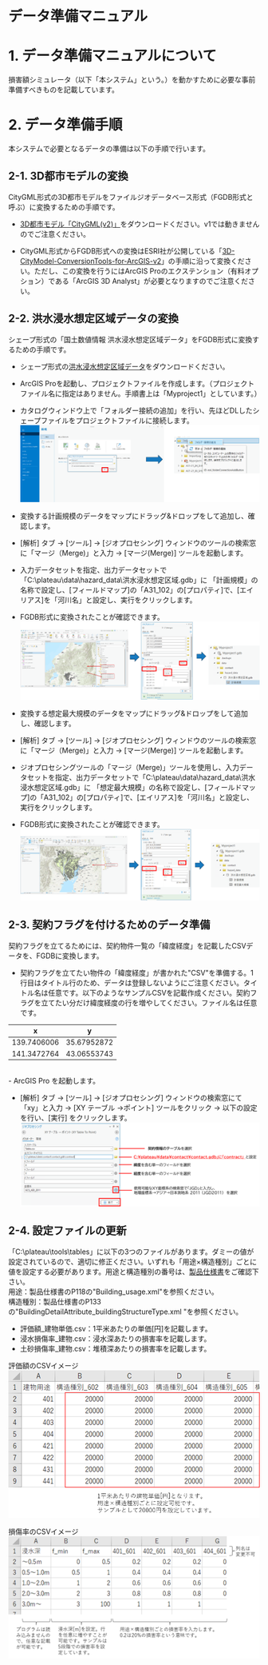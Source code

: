 # データ準備マニュアル

# 1. データ準備マニュアルについて

損害額シミュレータ（以下「本システム」という。）を動かすために必要な事前準備すべきものを記載しています。


# 2. データ準備手順

本システムで必要となるデータの準備は以下の手順で行います。



## 2-1. 3D都市モデルの変換
CityGML形式の3D都市モデルをファイルジオデータベース形式（FGDB形式と呼ぶ）に変換するための手順です。

- [3D都市モデル「CityGML(v2)」](https://www.geospatial.jp/ckan/dataset/plateau)をダウンロードください。v1では動きませんのでご注意ください。

- CityGML形式からFGDB形式への変換はESRI社が公開している「[3D-CityModel-ConversionTools-for-ArcGIS-v2](https://github.com/EsriJapan/3D-CityModel-ConversionTools-for-ArcGIS-v2)」の手順に沿って変換ください。ただし、この変換を行うにはArcGIS Proのエクステンション（有料オプション）である「ArcGIS 3D Analyst」が必要となりますのでご注意ください。



## 2-2. 洪水浸水想定区域データの変換
シェープ形式の「国土数値情報 洪水浸水想定区域データ」をFGDB形式に変換するための手順です。

- シェープ形式の[洪水浸水想定区域データ](https://nlftp.mlit.go.jp/ksj/gml/datalist/KsjTmplt-A31a-v4_0.html)をダウンロードください。

- ArcGIS Proを起動し、プロジェクトファイルを作成します。（プロジェクトファイル名に指定はありません。手順書上は「Myproject1」としています。）

- カタログウィンドウ上で「フォルダー接続の追加」を行い、先ほどDLしたシェープファイルをプロジェクトファイルに接続します。<br>
![](../resources/dataMan/dataMan_001.png)

- 変換する計画規模のデータをマップにドラッグ&ドロップをして追加し、確認します。

- [解析] タブ → [ツール] → [ジオプロセシング] ウィンドウのツールの検索窓に「マージ（Merge)」と入力 → [マージ(Merge)] ツールを起動します。

- 入力データセットを指定、出力データセットで「C:\plateau\data\hazard_data\洪水浸水想定区域.gdb」に 「計画規模」の名称で設定し、[フィールドマップ]の「A31_102」の[プロパティ]で、[エイリアス]を「河川名」と設定し、実行をクリックします。

- FGDB形式に変換されたことが確認できます。<br>
![](../resources/dataMan/dataMan_002.png)

- 変換する想定最大規模のデータをマップにドラッグ&ドロップをして追加し、確認します。

- [解析] タブ → [ツール] → [ジオプロセシング] ウィンドウのツールの検索窓に「マージ（Merge)」と入力 → [マージ(Merge)] ツールを起動します。

- ジオプロセシングツールの「マージ（Merge)」ツールを使用し、入力データセットを指定、出力データセットで「C:\plateau\data\hazard_data\洪水浸水想定区域.gdb」に 「想定最大規模」の名称で設定し、[フィールドマップ]の「A31_102」の[プロパティ]で、[エイリアス]を「河川名」と設定し、実行をクリックします。

- FGDB形式に変換されたことが確認できます。<br>
![](../resources/dataMan/dataMan_003.png)



## 2-3. 契約フラグを付けるためのデータ準備
契約フラグを立てるためには、契約物件一覧の「緯度経度」を記載したCSVデータを、FGDBに変換します。

- 契約フラグを立てたい物件の「緯度経度」が書かれた"CSV"を準備する。1行目はタイトル行のため、データは登録しないようにご注意ください。タイトル名は任意です。以下のようなサンプルCSVを記載作成ください。契約フラグを立てたい分だけ緯度経度の行を増やしてください。ファイル名は任意です。<br>

| x | y |
| - | - |
|139.7406006| 35.67952872|
|141.3472764| 43.06553743|

<br>
- ArcGIS Pro を起動します。

- [解析] タブ → [ツール] → [ジオプロセシング] ウィンドウの検索窓にて「xy」と入力 → [XY テーブル →ポイント] ツールをクリック → 以下の設定を行い、[実行] をクリックします。<br>
![](../resources/dataMan/dataMan_005.png)



## 2-4. 設定ファイルの更新
「C:\plateau\tools\tables」に以下の3つのファイルがあります。ダミーの値が設定されているので、適切に修正ください。いずれも「用途×構造種別」ごとに値を設定する必要があります。用途と構造種別の番号は、[製品仕様書](https://www.mlit.go.jp/plateau/file/libraries/doc/plateau_doc_0001_ver03.pdf)をご確認下さい。<br>
用途：製品仕様書のP118の"Building_usage.xml"を参照ください。<br>
構造種別：製品仕様書のP133の"BuildingDetailAttribute_buildingStructureType.xml "を参照ください。<br>

- 評価額_建物単価.csv：1平米あたりの単価[円]を記載します。
- 浸水損傷率_建物.csv：浸水深あたりの損害率を記載します。
- 土砂損傷率_建物.csv：堆積深あたりの損害率を記載します。<br>

評価額のCSVイメージ<br>
![](../resources/dataMan/dataMan_007.png)

損傷率のCSVイメージ<br>
![](../resources/dataMan/dataMan_008.png)
